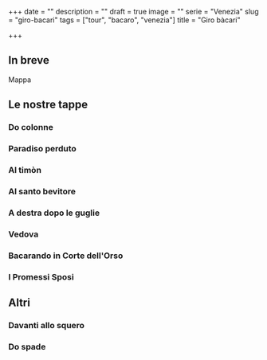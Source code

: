 +++
date = ""
description = ""
draft = true
image = ""
serie = "Venezia"
slug = "giro-bacari"
tags = ["tour", "bacaro", "venezia"]
title = "Giro bàcari"

+++
## In breve

Mappa

## Le nostre tappe

### Do colonne

### Paradiso perduto

### Al timòn

### Al santo bevitore

### A destra dopo le guglie

### Vedova

### Bacarando in Corte dell'Orso

### I Promessi Sposi

## Altri

### Davanti allo squero

### Do spade